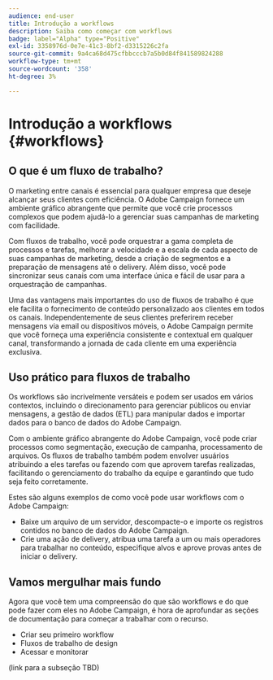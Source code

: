 ```yaml
---
audience: end-user
title: Introdução a workflows
description: Saiba como começar com workflows
badge: label="Alpha" type="Positive"
exl-id: 3358976d-0e7e-41c3-8bf2-d3315226c2fa
source-git-commit: 9a4ca68d475cfbbcccb7a5b0d84f841589824288
workflow-type: tm+mt
source-wordcount: '358'
ht-degree: 3%

---
```


# Introdução a workflows {#workflows}

## O que é um fluxo de trabalho?

O marketing entre canais é essencial para qualquer empresa que deseje alcançar seus clientes com eficiência. O Adobe Campaign fornece um ambiente gráfico abrangente que permite que você crie processos complexos que podem ajudá-lo a gerenciar suas campanhas de marketing com facilidade.

Com fluxos de trabalho, você pode orquestrar a gama completa de processos e tarefas, melhorar a velocidade e a escala de cada aspecto de suas campanhas de marketing, desde a criação de segmentos e a preparação de mensagens até o delivery. Além disso, você pode sincronizar seus canais com uma interface única e fácil de usar para a orquestração de campanhas.

Uma das vantagens mais importantes do uso de fluxos de trabalho é que ele facilita o fornecimento de conteúdo personalizado aos clientes em todos os canais. Independentemente de seus clientes preferirem receber mensagens via email ou dispositivos móveis, o Adobe Campaign permite que você forneça uma experiência consistente e contextual em qualquer canal, transformando a jornada de cada cliente em uma experiência exclusiva.

## Uso prático para fluxos de trabalho

Os workflows são incrivelmente versáteis e podem ser usados em vários contextos, incluindo o direcionamento para gerenciar públicos ou enviar mensagens, a gestão de dados (ETL) para manipular dados e importar dados para o banco de dados do Adobe Campaign.

Com o ambiente gráfico abrangente do Adobe Campaign, você pode criar processos como segmentação, execução de campanha, processamento de arquivos. Os fluxos de trabalho também podem envolver usuários atribuindo a eles tarefas ou fazendo com que aprovem tarefas realizadas, facilitando o gerenciamento do trabalho da equipe e garantindo que tudo seja feito corretamente.

Estes são alguns exemplos de como você pode usar workflows com o Adobe Campaign:

* Baixe um arquivo de um servidor, descompacte-o e importe os registros contidos no banco de dados do Adobe Campaign.
* Crie uma ação de delivery, atribua uma tarefa a um ou mais operadores para trabalhar no conteúdo, especifique alvos e aprove provas antes de iniciar o delivery.

## Vamos mergulhar mais fundo

Agora que você tem uma compreensão do que são workflows e do que pode fazer com eles no Adobe Campaign, é hora de aprofundar as seções de documentação para começar a trabalhar com o recurso.

* Criar seu primeiro workflow
* Fluxos de trabalho de design
* Acessar e monitorar

(link para a subseção TBD)
